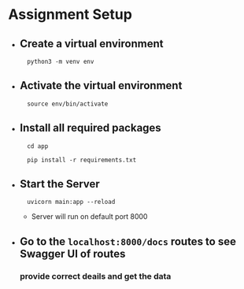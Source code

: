 # Assignment Setup

* ## Create a virtual environment
        python3 -m venv env

* ## Activate the virtual environment
        source env/bin/activate

* ## Install all required packages
        cd app 
        
        pip install -r requirements.txt

* ## Start the Server
        uvicorn main:app --reload
    * Server will run on default port 8000


* ## Go to the `localhost:8000/docs` routes to see Swagger UI of routes
    ### provide correct deails and get the data